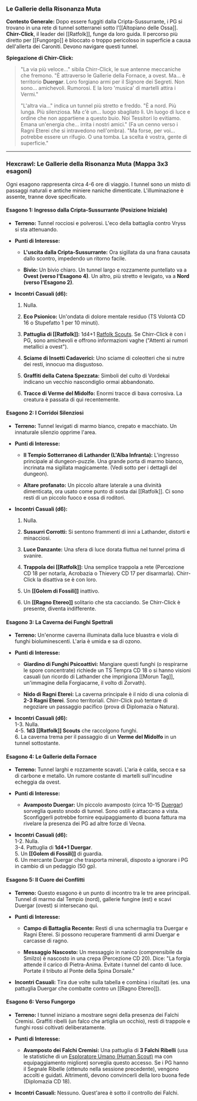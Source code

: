
### **Le Gallerie della Risonanza Muta**

**Contesto Generale:** Dopo essere fuggiti dalla Cripta-Sussurrante, i PG si trovano in una rete di tunnel sotterranei sotto l'[[Altopiano delle Ossa]]. **Chirr-Click**, il leader dei [[Ratfolk]], funge da loro guida. Il percorso più diretto per [[Fungorgo]] è bloccato o troppo pericoloso in superficie a causa dell'allerta dei Caroniti. Devono navigare questi tunnel.

**Spiegazione di Chirr-Click:**

> "La via più veloce..." sibila Chirr-Click, le sue antenne meccaniche che fremono. "È attraverso le Gallerie della Fornace, a ovest. Ma... è territorio **Duergar**. Loro forgiano armi per il Signore dei Segreti. Non sono... amichevoli. Rumorosi. E la loro 'musica' di martelli attira i Vermi."
> 
> "L'altra via..." indica un tunnel più stretto e freddo. "È a nord. Più lunga. Più silenziosa. Ma c'è un... luogo sbagliato lì. Un luogo di luce e ordine che non appartiene a questo buio. Noi Tessitori lo evitiamo. Emana un'energia che... irrita i nostri amici." (Fa un cenno verso i Ragni Eterei che si intravedono nell'ombra). "Ma forse, per voi... potrebbe essere un rifugio. O una tomba. La scelta è vostra, gente di superficie."

---

### **Hexcrawl: Le Gallerie della Risonanza Muta (Mappa 3x3 esagoni)**

Ogni esagono rappresenta circa 4-6 ore di viaggio. I tunnel sono un misto di passaggi naturali e antiche miniere naniche dimenticate. L'illuminazione è assente, tranne dove specificato.

#### **Esagono 1: Ingresso dalla Cripta-Sussurrante (Posizione Iniziale)**

- **Terreno:** Tunnel rocciosi e polverosi. L'eco della battaglia contro Vryss si sta attenuando.
    
- **Punti di Interesse:**
    
    - **L'uscita dalla Cripta-Sussurrante:** Ora sigillata da una frana causata dallo scontro, impedendo un ritorno facile.
        
    - **Bivio:** Un bivio chiaro. Un tunnel largo e rozzamente puntellato va a **Ovest (verso l'Esagono 4)**. Un altro, più stretto e levigato, va a **Nord (verso l'Esagono 2)**.
        
- **Incontri Casuali (d6):**
    
    1. Nulla.
        
    2. **Eco Psionico:** Un'ondata di dolore mentale residuo (TS Volontà CD 16 o Stupefatto 1 per 10 minuti).
        
    3. **Pattuglia di [[Ratfolk]]:** 1d4+1 [Ratfolk Scouts](https://www.google.com/url?sa=E&q=https%3A%2F%2F2e.aonprd.com%2FNPCs.aspx%3FID%3D972). Se Chirr-Click è con i PG, sono amichevoli e offrono informazioni vaghe ("Attenti ai rumori metallici a ovest").
        
    4. **Sciame di Insetti Cadaverici:** Uno sciame di coleotteri che si nutre dei resti, innocuo ma disgustoso.
        
    5. **Graffiti della Catena Spezzata:** Simboli del culto di Vordekai indicano un vecchio nascondiglio ormai abbandonato.
        
    6. **Tracce di Verme del Midolfo:** Enormi tracce di bava corrosiva. La creatura è passata di qui recentemente.
        

#### **Esagono 2: I Corridoi Silenziosi**

- **Terreno:** Tunnel levigati di marmo bianco, crepato e macchiato. Un innaturale silenzio opprime l'area.
    
- **Punti di Interesse:**
    
    - **Il Tempio Sotterraneo di Lathander (L'Alba Infranta):** L'ingresso principale al dungeon-puzzle. Una grande porta di marmo bianco, incrinata ma sigillata magicamente. (Vedi sotto per i dettagli del dungeon).
        
    - **Altare profanato:** Un piccolo altare laterale a una divinità dimenticata, ora usato come punto di sosta dai [[Ratfolk]]. Ci sono resti di un piccolo fuoco e ossa di roditori.
        
- **Incontri Casuali (d6):**
    
    1. Nulla.
        
    2. **Sussurri Corrotti:** Si sentono frammenti di inni a Lathander, distorti e minacciosi.
        
    3. **Luce Danzante:** Una sfera di luce dorata fluttua nel tunnel prima di svanire.
        
    4. **Trappola dei [[Ratfolk]]:** Una semplice trappola a rete (Percezione CD 18 per notarla, Acrobazia o Thievery CD 17 per disarmarla). Chirr-Click la disattiva se è con loro.
        
    5. Un **[[Golem di Fossili]]** inattivo.
        
    6. Un **[[Ragno Etereo]]** solitario che sta cacciando. Se Chirr-Click è presente, diventa indifferente.
        

#### **Esagono 3: La Caverna dei Funghi Spettrali**

- **Terreno:** Un'enorme caverna illuminata dalla luce bluastra e viola di funghi bioluminescenti. L'aria è umida e sa di ozono.
    
- **Punti di Interesse:**
    
    - **Giardino di Funghi Psicoattivi:** Mangiare questi funghi (o respirarne le spore concentrate) richiede un TS Tempra CD 18 o si hanno visioni casuali (un ricordo di Lathander che imprigiona [[Morun Tag]], un'immagine della Forgiacarne, il volto di Zorvath).
        
    - **Nido di Ragni Eterei:** La caverna principale è il nido di una colonia di **2-3 Ragni Eterei**. Sono territoriali. Chirr-Click può tentare di negoziare un passaggio pacifico (prova di Diplomazia o Natura).
        
- **Incontri Casuali (d6):**  
    1-3. Nulla.  
    4-5. **1d3 [[Ratfolk]] Scouts** che raccolgono funghi.  
    6. La caverna trema per il passaggio di un **Verme del Midolfo** in un tunnel sottostante.
    

#### **Esagono 4: Le Gallerie della Fornace**

- **Terreno:** Tunnel larghi e rozzamente scavati. L'aria è calda, secca e sa di carbone e metallo. Un rumore costante di martelli sull'incudine echeggia da ovest.
    
- **Punti di Interesse:**
    
    - **Avamposto Duergar:** Un piccolo avamposto (circa 10-15 [Duergar](https://www.google.com/url?sa=E&q=https%3A%2F%2F2e.aonprd.com%2FMonsters.aspx%3FID%3D164)) sorveglia questo snodo di tunnel. Sono ostili e attaccano a vista. Sconfiggerli potrebbe fornire equipaggiamento di buona fattura ma rivelare la presenza dei PG ad altre forze di Vecna.
        
- **Incontri Casuali (d6):**  
    1-2. Nulla.  
    3-4. Pattuglia di **1d4+1 Duergar**.  
    5. Un **[[Golem di Fossili]]** di guardia.  
    6. Un mercante Duergar che trasporta minerali, disposto a ignorare i PG in cambio di un pedaggio (50 gp).
    

#### **Esagono 5: Il Cuore dei Conflitti**

- **Terreno:** Questo esagono è un punto di incontro tra le tre aree principali. Tunnel di marmo dal Tempio (nord), gallerie fungine (est) e scavi Duergar (ovest) si intersecano qui.
    
- **Punti di Interesse:**
    
    - **Campo di Battaglia Recente:** Resti di una schermaglia tra Duergar e Ragni Eterei. Si possono recuperare frammenti di armi Duergar e carcasse di ragno.
        
    - **Messaggio Nascosto:** Un messaggio in nanico (comprensibile da Smilzo) è nascosto in una crepa (Percezione CD 20). Dice: "La forgia attende il carico di Pietra-Anima. Evitate i tunnel del canto di luce. Portate il tributo al Ponte della Spina Dorsale."
        
- **Incontri Casuali:** Tira due volte sulla tabella e combina i risultati (es. una pattuglia Duergar che combatte contro un [[Ragno Etereo]]).
    

#### **Esagono 6: Verso Fungorgo**

- **Terreno:** I tunnel iniziano a mostrare segni della presenza dei Falchi Cremisi. Graffiti ribelli (un falco che artiglia un occhio), resti di trappole e funghi rossi coltivati deliberatamente.
    
- **Punti di Interesse:**
    
    - **Avamposto dei Falchi Cremisi:** Una pattuglia di **3 Falchi Ribelli** (usa le statistiche di un [Esploratore Umano (Human Scout)](https://www.google.com/url?sa=E&q=https%3A%2F%2F2e.aonprd.com%2FNPCs.aspx%3FID%3D978) ma con equipaggiamento migliore) sorveglia questo accesso. Se i PG hanno il Segnale Ribelle (ottenuto nella sessione precedente), vengono accolti e guidati. Altrimenti, devono convincerli della loro buona fede (Diplomazia CD 18).
        
- **Incontri Casuali:** Nessuno. Quest'area è sotto il controllo dei Falchi.
    



